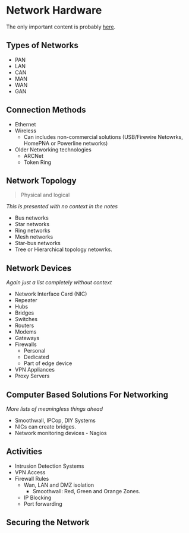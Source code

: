 #  Network Hardware

The only important content is probably [here](#securing-the-network).

##  Types of Networks
*  PAN
*  LAN
*  CAN
*  MAN
*  WAN
*  GAN

## Connection Methods
*  Ethernet
*  Wireless
   *  Can includes non-commercial solutions (USB/Firewire Netowrks, HomePNA or Powerline networks)
*  Older Networking technologies
   *  ARCNet
   *  Token Ring

## Network Topology
> Physical and logical

*This is presented with no context in the notes*
*  Bus networks
*  Star networks
*  Ring networks
*  Mesh networks
*  Star-bus networks
*  Tree or Hierarchical topology netowrks.

## Network Devices
*Again just a list completely without context*
*  Network Interface Card (NIC)
*  Repeater
*  Hubs
*  Bridges
*  Switches
*  Routers
*  Modems
*  Gateways
*  Firewalls
   * Personal
   * Dedicated
   * Part of edge device
* VPN Appliances
* Proxy Servers

## Computer Based Solutions For Networking
*More lists of meaningless things ahead*
*  Smoothwall, IPCop, DIY Systems
*  NICs can create bridges.
*  Network monitoring devices - Nagios

## Activities
* Intrusion Detection Systems
* VPN Access
* Firewall Rules
  * Wan, LAN and DMZ isolation
    * Smoothwall: Red, Green and Orange Zones.
  * IP Blocking
  * Port forwarding

## Securing the Network